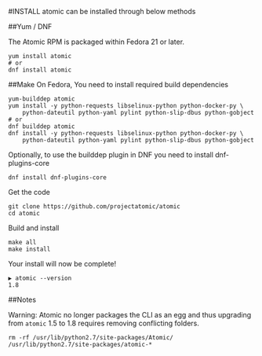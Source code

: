 #INSTALL
atomic can be installed through below methods

##Yum / DNF

The Atomic RPM is packaged within Fedora 21 or later. 

```
yum install atomic
# or
dnf install atomic
```

##Make
On Fedora, You need to install required build dependencies
```
yum-builddep atomic
yum install -y python-requests libselinux-python python-docker-py \
    python-dateutil python-yaml pylint python-slip-dbus python-gobject
# or
dnf builddep atomic
dnf install -y python-requests libselinux-python python-docker-py \
    python-dateutil python-yaml pylint python-slip-dbus python-gobject
```

Optionally, to use the builddep plugin in DNF you need to install dnf-plugins-core
```
dnf install dnf-plugins-core
```

Get the code
```
git clone https://github.com/projectatomic/atomic
cd atomic
```

Build and install
```
make all
make install
```

Your install will now be complete!

```
▶ atomic --version
1.8
```

##Notes

Warning: Atomic no longer packages the CLI as an egg and thus upgrading from `atomic` 1.5 to 1.8 requires removing conflicting folders.

```
rm -rf /usr/lib/python2.7/site-packages/Atomic/ /usr/lib/python2.7/site-packages/atomic-*
```
